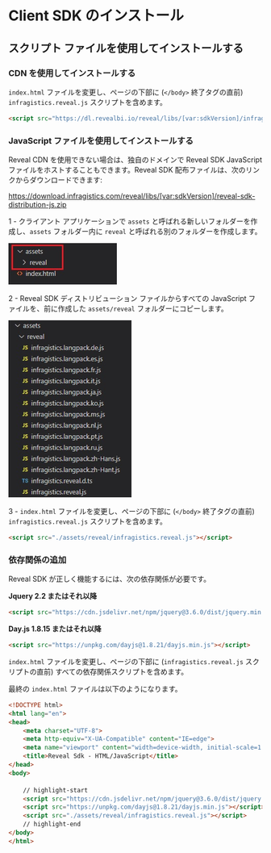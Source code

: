 # Client SDK のインストール

## スクリプト ファイルを使用してインストールする

### CDN を使用してインストールする
`index.html` ファイルを変更し、ページの下部に (`</body>` 終了タグの直前) `infragistics.reveal.js` スクリプトを含めます。

```html
<script src="https://dl.revealbi.io/reveal/libs/[var:sdkVersion]/infragistics.reveal.js"></script>
```

### JavaScript ファイルを使用してインストールする
Reveal CDN を使用できない場合は、独自のドメインで Reveal SDK JavaScript ファイルをホストすることもできます。Reveal SDK 配布ファイルは、次のリンクからダウンロードできます:

https://download.infragistics.com/reveal/libs/[var:sdkVersion]/reveal-sdk-distribution-js.zip

1 - クライアント アプリケーションで `assets` と呼ばれる新しいフォルダーを作成し、`assets` フォルダー内に `reveal` と呼ばれる別のフォルダーを作成します。

![](images/javascript-create-reveal-folder.jpg)

2 - Reveal SDK ディストリビューション ファイルからすべての JavaScript ファイルを、前に作成した `assets/reveal` フォルダーにコピーします。

![](images/javascript-copy-reveal-files.jpg)

3 - `index.html` ファイルを変更し、ページの下部に (`</body>` 終了タグの直前) `infragistics.reveal.js` スクリプトを含めます。

```html
<script src="./assets/reveal/infragistics.reveal.js"></script>
```

### 依存関係の追加
Reveal SDK が正しく機能するには、次の依存関係が必要です。

**Jquery 2.2 またはそれ以降**

```html
<script src="https://cdn.jsdelivr.net/npm/jquery@3.6.0/dist/jquery.min.js"></script>
```

**Day.js 1.8.15 またはそれ以降**

```html
<script src="https://unpkg.com/dayjs@1.8.21/dayjs.min.js"></script>
```

`index.html` ファイルを変更し、ページの下部に (`infragistics.reveal.js` スクリプトの直前) すべての依存関係スクリプトを含めます。

最終の `index.html` ファイルは以下のようになります。

```html title="index.html"
<!DOCTYPE html>
<html lang="en">
<head>
    <meta charset="UTF-8">
    <meta http-equiv="X-UA-Compatible" content="IE=edge">
    <meta name="viewport" content="width=device-width, initial-scale=1.0">
    <title>Reveal Sdk - HTML/JavaScript</title> 
</head>
<body>

    // highlight-start
    <script src="https://cdn.jsdelivr.net/npm/jquery@3.6.0/dist/jquery.min.js"></script>
    <script src="https://unpkg.com/dayjs@1.8.21/dayjs.min.js"></script>    
    <script src="./assets/reveal/infragistics.reveal.js"></script>   
    // highlight-end
</body>
</html>
```